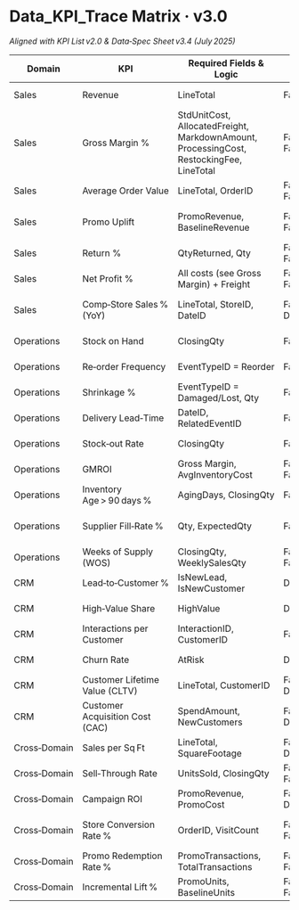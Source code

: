# Data_KPI_Trace Matrix · v3.0  
*Aligned with KPI List v2.0 & Data‑Spec Sheet v3.4 (July 2025)*  

| Domain | KPI | Required Fields & Logic | Source Tables | Status | Transform / Aggregation | SCD Impact? | Notes |
|--------|-----|-------------------------|---------------|--------|-------------------------|-------------|-------|
| Sales | Revenue | LineTotal | FactOrderItems | Covered (v3.4) | SUM(LineTotal) | No | – |
| Sales | Gross Margin % | StdUnitCost, AllocatedFreight, MarkdownAmount, ProcessingCost, RestockingFee, LineTotal | FactOrderItems; FactOrderReturns | Covered (v3.4) | (Revenue – all costs)/Revenue | **Yes (UnitCost)** | Uses Type‑2 product cost |
| Sales | Average Order Value | LineTotal, OrderID | FactOrderItems; FactOrderHeader | Covered (v3.4) | SUM(LineTotal) / DISTINCTCOUNT(OrderID) | No | – |
| Sales | Promo Uplift | PromoRevenue, BaselineRevenue | FactOrderItemPromotion; FactOrderItems | Covered (v3.4) | (PromoRev – Baseline)/Baseline | No | Baseline via non‑promo filter |
| Sales | Return % | QtyReturned, Qty | FactOrderReturns; FactOrderItems | Covered (v3.4) | SUM(QtyReturned)/SUM(Qty) | No | – |
| Sales | Net Profit % | All costs (see Gross Margin) + Freight | FactOrderItems; FactOrderReturns | Covered (v3.4) | (Revenue – TotalCost)/Revenue | **Yes** | – |
| Sales | Comp‑Store Sales % (YoY) | LineTotal, StoreID, DateID | FactOrderItems; DimStore; DimDate | Covered (v3.4) | YoY calc (same Store) | No | Needs comp‑store flag |
| Operations | Stock on Hand | ClosingQty | FactInventorySnapshot | Covered (v3.4) | SUM(ClosingQty) | No | Snapshot fact |
| Operations | Re‑order Frequency | EventTypeID = Reorder | FactInventoryEvents | Covered (v3.4) | COUNT(Reorder)/Period | No | – |
| Operations | Shrinkage % | EventTypeID = Damaged/Lost, Qty | FactInventoryEvents | Covered (v3.4) | DamagedQty/ReceivedQty | No | – |
| Operations | Delivery Lead‑Time | DateID, RelatedEventID | FactInventoryEvents | Covered (v3.4) | AVG(DeliveryDate – ReorderDate) | No | Self‑join by RelatedEventID |
| Operations | Stock‑out Rate | ClosingQty | FactInventorySnapshot | Covered (v3.4) | Days ClosingQty=0 / Days | No | – |
| Operations | GMROI | Gross Margin, AvgInventoryCost | FactOrderItems; FactInventorySnapshot | Covered (v3.4) | GrossMargin / AvgInvCost | **Yes (UnitCost)** | – |
| Operations | Inventory Age > 90 days % | AgingDays, ClosingQty | FactInventorySnapshot | Covered (v3.4) | Qty>90 / TotalQty | No | – |
| Operations | Supplier Fill‑Rate % | Qty, ExpectedQty | FactInventoryEvents | Covered (v3.4) | SUM(Qty)/SUM(ExpectedQty) | No | Uses new ExpectedQty column |
| Operations | Weeks of Supply (WOS) | ClosingQty, WeeklySalesQty | FactInventorySnapshot; FactOrderItems | Covered (v3.4) | ClosingQty / AvgWeeklySales | No | – |
| CRM | Lead‑to‑Customer % | IsNewLead, IsNewCustomer | DimCustomer | Covered (v3.4) | COUNT(NewCust)/COUNT(Leads) | No | Derived flags |
| CRM | High‑Value Share | HighValue | DimCustomer | Covered (v3.4) | COUNT(HighValue)/COUNT(AllCust) | No | – |
| CRM | Interactions per Customer | InteractionID, CustomerID | FactCustomerInteractions | Covered (v3.4) | COUNT(Interactions)/DISTINCTCOUNT(Cust) | No | – |
| CRM | Churn Rate | AtRisk | DimCustomer | Covered (v3.4) | COUNT(AtRisk)/COUNT(TotalCust) | No | – |
| CRM | Customer Lifetime Value (CLTV) | LineTotal, CustomerID | FactOrderItems; DimCustomer | Covered (v3.4) | ΣRevenue per Customer | No | – |
| CRM | Customer Acquisition Cost (CAC) | SpendAmount, NewCustomers | FactCampaignSpend; DimCustomer | Covered (v3.4) | ΣSpend/ΣNewCust | No | – |
| Cross‑Domain | Sales per Sq Ft | LineTotal, SquareFootage | FactOrderItems; DimStore | Covered (v3.4) | Revenue/StoreSqFt | **Yes (SquareFootage)** | – |
| Cross‑Domain | Sell‑Through Rate | UnitsSold, ClosingQty | FactOrderItems; FactInventorySnapshot | Covered (v3.4) | UnitsSold/(UnitsSold+EndingInv) | No | – |
| Cross‑Domain | Campaign ROI | PromoRevenue, PromoCost | FactOrderItemPromotion; DimPromotion | Covered (v3.4) | (Rev‑Cost)/Cost | No | – |
| Cross‑Domain | Store Conversion Rate % | OrderID, VisitCount | FactOrderHeader; FactFootTraffic | Covered (v3.4) | Transactions/Visits | No | Needs FootTraffic fact |
| Cross‑Domain | Promo Redemption Rate % | PromoTransactions, TotalTransactions | FactOrderItemPromotion; FactOrderHeader | Covered (v3.4) | Transactions w/ Promo / Total | No | – |
| Cross‑Domain | Incremental Lift % | PromoUnits, BaselineUnits | FactOrderItemPromotion; FactOrderItems | Covered (v3.4) | (PromoUnits – Baseline)/Baseline | No | – |
